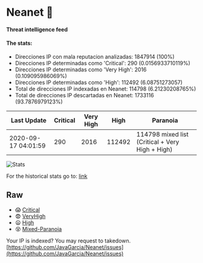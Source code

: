 # Neanet :hocho:
#### Threat intelligence feed
#### The stats:

- Direcciones IP con mala reputacion analizadas: 1847914 (100%)
- Direcciones IP determinadas como 'Critical':  290 (0.0156933710119%)
- Direcciones IP determinadas como 'Very High':  2016 (0.109095986069%)
- Direcciones IP determinadas como 'High':  112492 (6.08751273057)
- Total de direcciones IP indexadas en Neanet:  114798 (6.21230208765%)
- Total de direcciones IP descartadas en Neanet:  1733116 (93.7876979123%)

| Last Update | Critical | Very High | High | Paranoia |
| --- | --- | --- | --- | --- |
| 2020-09-17 04:01:59 | 290 | 2016 | 112492 | 114798 mixed list (Critical + Very High + High)|

![Stats](https://docs.google.com/spreadsheets/d/e/2PACX-1vSnaNMIXVabIpDJjufMlzH7poXnshF3mgd8Is1g9ytUEzVsP5my4Trn8f-xkoLLQ38xpL3HtmUexLo6/pubchart?oid=501124687&format=image)

For the historical stats go to: [link](/stats.csv)
## Raw
- :scream: [Critical](https://raw.githubusercontent.com/JavaGarcia/Neanet/master/blacklists/neanet_critical.txt)
- :fearful: [VeryHigh](https://raw.githubusercontent.com/JavaGarcia/Neanet/master/blacklists/neanet_veryHigh.txtt)
- :frowning: [High](https://raw.githubusercontent.com/JavaGarcia/Neanet/master/blacklists/neanet_high.txt)
- :dizzy_face: [Mixed-Paranoia](https://raw.githubusercontent.com/JavaGarcia/Neanet/master/blacklists/neanet_all.txt)


Your IP is indexed? You may request to takedown. [https://github.com/JavaGarcia/Neanet/issues](https://github.com/JavaGarcia/Neanet/issues)











































































































































































































































































































































































































































































































































































































































































































































































































































































